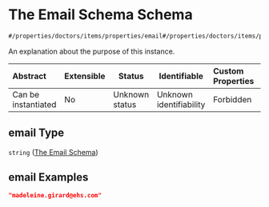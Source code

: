 # The Email Schema Schema

```txt
#/properties/doctors/items/properties/email#/properties/doctors/items/properties/email
```

An explanation about the purpose of this instance.


| Abstract            | Extensible | Status         | Identifiable            | Custom Properties | Additional Properties | Access Restrictions | Defined In                                                                        |
| :------------------ | ---------- | -------------- | ----------------------- | :---------------- | --------------------- | ------------------- | --------------------------------------------------------------------------------- |
| Can be instantiated | No         | Unknown status | Unknown identifiability | Forbidden         | Allowed               | none                | [firebase_final.schema.json\*](firebase_final.schema.json "open original schema") |

## email Type

`string` ([The Email Schema](firebase_final-properties-the-doctors-schema-the-items-schema-properties-the-email-schema.md))

## email Examples

```json
"madeleine.girard@ehs.com"
```
